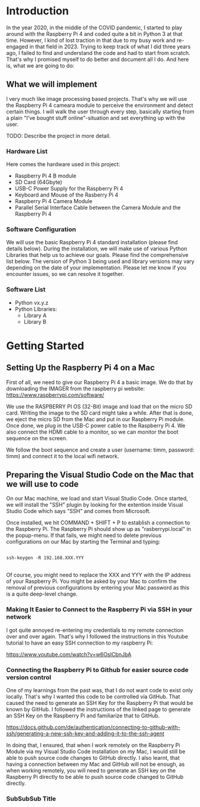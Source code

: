 # Introduction
In the year 2020, in the middle of the COVID pandemic, I started to play around with the Raspberry Pi 4 and coded quite a bit in Python 3 at that time. However, I kind of lost traction in that due to my busy work and re-engaged in that field in 2023. Trying to keep track of what I did three years ago, I failed to find and understand the code and had to start from scratch. That's why I promised myself to do better and document all I do. And here is, what we are going to do:

## What we will implement
I very much like image processing based projects. That's why we will use the Raspberry Pi 4 cameara module to perceive the environment and detect certain things. I will walk the user through every step, basically starting from a plain "I've bought stuff online"-situation and set everything up with the user.

TODO: Describe the project in more detail.

### Hardware List
Here comes the hardware used in this project:
* Raspberry Pi 4 B module
* SD Card (64Gbyte)
* USB-C Power Supply for the Raspberry Pi 4
* Keyboard and Mouse of the Rasberry Pi 4
* Raspberry Pi 4 Camera Module
* Parallel Serial Interface Cable between the Camera Module and the Raspberry Pi 4

### Software Configuration
We will use the basic Raspberry Pi 4 standard installation (please find details below). During the installation, we will make use of various Python Libraries that help us to achieve our goals. Please find the comprehensive list below. The version of Python 3 being used and library versions may vary depending on the date of your implementation. Please let me know if you encounter issues, so we can resolve it together.

### Software List
* Python vx.y.z
* Python Libraries:
    * Library A
    * Library B

# Getting Started
## Setting Up the Raspberry Pi 4 on a Mac

First of all, we need to give our Raspberry Pi 4 a basic image. We do that by downloading the IMAGER from the raspberry pi website:
https://www.raspberrypi.com/software/

We use the RASPBERRY PI OS (32-Bit) image and load that on the micro SD card. Writing the image to the SD card might take a while. After that is done, we eject the micro SD from the Mac and put in our Raspberry Pi module. Once done, we plug in the USB-C power cable to the Raspberry Pi 4. We also connect the HDMI cable to a monitor, so we can monitor the boot sequence on the screen.

We follow the boot sequence and create a user (username: timm, password: timm) and connect it to the local wifi network.

## Preparing the Visual Studio Code on the Mac that we will use to code

On our Mac machine, we load and start Visual Studio Code. Once started, we will install the "SSH" plugin by looking for the extention inside Visual Studio Code which says "SSH" and comes from Microsoft.

Once installed, we hit COMMAND + SHIFT + P to establish a connection to the Raspberry Pi. The Raspberry Pi should show up as "rasberrypi.local" in the popup-menu. If that fails, we might need to delete previous configurations on our Mac by starting the Terminal and typing:

<pre>
<code>
ssh-keygen -R 192.168.XXX.YYY
</code>
</pre>

Of course, you might need to replace the XXX and YYY with the IP address of your Raspberry Pi. You might be asked by your Mac to confirm the removal of previous configurations by entering your Mac password as this is a quite deep-level change.

### Making It Easier to Connect to the Raspberry Pi via SSH in your network

I got quite annoyed re-entering my credentials to my remote connection over and over again. That's why I followed the instructions in this Youtube tutorial to have an easy SSH connection to my raspberry Pi:

https://www.youtube.com/watch?v=w6OsICbnJbA

### Connecting the Raspberry Pi to Github for easier source code version control

One of my learnings from the past was, that I do not want code to exist only locally. That's why I wanted this code to be controlled via GitHub. That caused the need to generate an SSH Key for the Raspberry Pi that would be known by GitHub. I followed the instructions of the linked page to generate an SSH Key on the Raspberry Pi and familiarize that to GitHub.

https://docs.github.com/de/authentication/connecting-to-github-with-ssh/generating-a-new-ssh-key-and-adding-it-to-the-ssh-agent

In doing that, I ensured, that when I work remotely on the Raspberry Pi Module via my Visual Studio Code installation on my Mac, I would still be able to push source code changes to GitHub directly. I also learnt, that having a connection between my Mac and GitHub will not be enough, as when working remotely, you will need to generate an SSH key on the Raspberry Pi directly to be able to push source code changed to GitHub directly.

### SubSubSub Title
